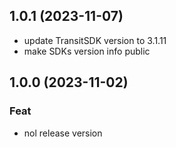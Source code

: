 ## 1.0.1 (2023-11-07)
- update TransitSDK version to 3.1.11
- make SDKs version info public

## 1.0.0 (2023-11-02)

### Feat
- nol release version
